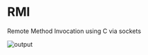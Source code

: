 # RMI
Remote Method Invocation using C via sockets

![output](https://github.com/user-attachments/assets/a9513cf7-6a0d-4a6f-9752-f1bbc12c9500)
